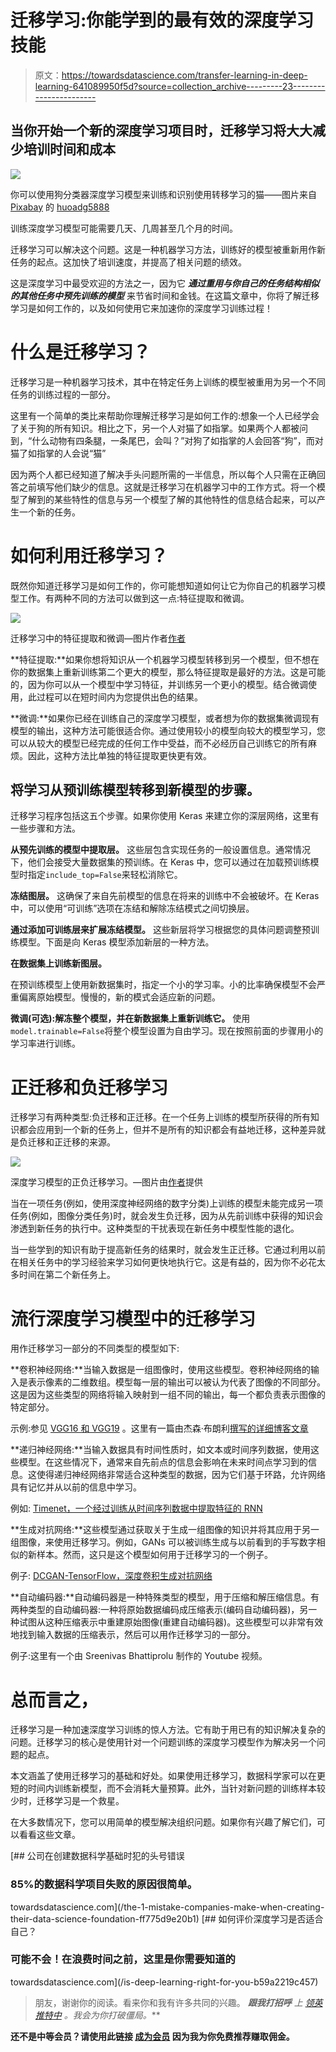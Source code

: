 # 迁移学习:你能学到的最有效的深度学习技能

> 原文：<https://towardsdatascience.com/transfer-learning-in-deep-learning-641089950f5d?source=collection_archive---------23----------------------->

## 当你开始一个新的深度学习项目时，迁移学习将大大减少培训时间和成本

![](img/659fbd08d1fa65256d2163eb8f82f43f.png)

你可以使用狗分类器深度学习模型来训练和识别使用转移学习的猫——图片来自 [Pixabay](https://pixabay.com/?utm_source=link-attribution&utm_medium=referral&utm_campaign=image&utm_content=3715733) 的 [huoadg5888](https://pixabay.com/users/huoadg5888-8934889/?utm_source=link-attribution&utm_medium=referral&utm_campaign=image&utm_content=3715733)

训练深度学习模型可能需要几天、几周甚至几个月的时间。

迁移学习可以解决这个问题。这是一种机器学习方法，训练好的模型被重新用作新任务的起点。这加快了培训速度，并提高了相关问题的绩效。

这是深度学习中最受欢迎的方法之一，因为它 ***通过重用与你自己的任务结构相似的其他任务中预先训练的模型*** 来节省时间和金钱。在这篇文章中，你将了解迁移学习是如何工作的，以及如何使用它来加速你的深度学习训练过程！

# 什么是迁移学习？

迁移学习是一种机器学习技术，其中在特定任务上训练的模型被重用为另一个不同任务的训练过程的一部分。

这里有一个简单的类比来帮助你理解迁移学习是如何工作的:想象一个人已经学会了关于狗的所有知识。相比之下，另一个人对猫了如指掌。如果两个人都被问到，“什么动物有四条腿，一条尾巴，会叫？”对狗了如指掌的人会回答“狗”，而对猫了如指掌的人会说“猫”

因为两个人都已经知道了解决手头问题所需的一半信息，所以每个人只需在正确回答之前填写他们缺少的信息。这就是迁移学习在机器学习中的工作方式。将一个模型了解到的某些特性的信息与另一个模型了解的其他特性的信息结合起来，可以产生一个新的任务。

# 如何利用迁移学习？

既然你知道迁移学习是如何工作的，你可能想知道如何让它为你自己的机器学习模型工作。有两种不同的方法可以做到这一点:特征提取和微调。

![](img/2c612c2cf82ca49f84294528f83c0394.png)

迁移学习中的特征提取和微调—图片作者[作者](https://thuwarakesh.medium.com)

**特征提取:**如果你想将知识从一个机器学习模型转移到另一个模型，但不想在你的数据集上重新训练第二个更大的模型，那么特征提取是最好的方法。这是可能的，因为你可以从一个模型中学习特征，并训练另一个更小的模型。结合微调使用，此过程可以在短时间内为您提供出色的结果。

**微调:**如果你已经在训练自己的深度学习模型，或者想为你的数据集微调现有模型的输出，这种方法可能很适合你。通过使用较小的模型向较大的模型学习，您可以从较大的模型已经完成的任何工作中受益，而不必经历自己训练它的所有麻烦。因此，这种方法比单独的特征提取更快更有效。

## 将学习从预训练模型转移到新模型的步骤。

迁移学习程序包括这五个步骤。如果你使用 Keras 来建立你的深层网络，这里有一些步骤和方法。

**从预先训练的模型中提取层。** 这些层包含实现任务的一般设置信息。通常情况下，他们会接受大量数据集的预训练。在 Keras 中，您可以通过在加载预训练模型时指定`include_top=False`来轻松消除它。

**冻结图层。**
这确保了来自先前模型的信息在将来的训练中不会被破坏。在 Keras 中，可以使用“可训练”选项在冻结和解除冻结模式之间切换层。

**通过添加可训练层来扩展冻结模型。**
这些新层将学习根据您的具体问题调整预训练模型。下面是向 Keras 模型添加新层的一种方法。

**在数据集上训练新图层。**

在预训练模型上使用新数据集时，指定一个小的学习率。小的比率确保模型不会严重偏离原始模型。慢慢的，新的模式会适应新的问题。

**微调(可选):解冻整个模型，并在新数据集上重新训练它。** 使用`model.trainable=False`将整个模型设置为自由学习。现在按照前面的步骤用小的学习率进行训练。

# 正迁移和负迁移学习

迁移学习有两种类型:负迁移和正迁移。在一个任务上训练的模型所获得的所有知识都会应用到一个新的任务上，但并不是所有的知识都会有益地迁移，这种差异就是负迁移和正迁移的来源。

![](img/8a43e6cce22a3877e61d7f444beb6f6d.png)

深度学习模型的正负迁移学习。—图片由[作者](https://thuwarakesh.medium.com)提供

当在一项任务(例如，使用深度神经网络的数字分类)上训练的模型未能完成另一项任务(例如，图像分类任务)时，就会发生负迁移，因为从先前训练中获得的知识会渗透到新任务的执行中。这种类型的干扰表现在新任务中模型性能的退化。

当一些学到的知识有助于提高新任务的结果时，就会发生正迁移。它通过利用以前在相关任务中的学习经验来学习如何更快地执行它。这是有益的，因为你不必花太多时间在第二个新任务上。

# 流行深度学习模型中的迁移学习

用作迁移学习一部分的不同类型的模型如下:

**卷积神经网络:**当输入数据是一组图像时，使用这些模型。卷积神经网络的输入是表示像素的二维数组。模型每一层的输出可以被认为代表了图像的不同部分。这是因为这些类型的网络将输入映射到一组不同的输出，每一个都负责表示图像的特定部分。

示例:参见 [VGG16 和 VGG19](https://keras.io/api/applications/vgg/#vgg16-function) 。这里有一篇由杰森·布朗利[撰写的](https://medium.com/u/f374d0159316?source=post_page-----641089950f5d--------------------------------)[详细博客文章](https://machinelearningmastery.com/how-to-use-transfer-learning-when-developing-convolutional-neural-network-models/)

**递归神经网络:**当输入数据具有时间性质时，如文本或时间序列数据，使用这些模型。在这些情况下，通常来自先前点的信息会影响在未来时间点学习到的信息。这使得递归神经网络非常适合这种类型的数据，因为它们基于环路，允许网络具有记忆并从以前的信息中学习。

例如: [Timenet，一个经过训练从时间序列数据中提取特征的 RNN](https://arxiv.org/pdf/1706.08838.pdf)

**生成对抗网络:**这些模型通过获取关于生成一组图像的知识并将其应用于另一组图像，来使用迁移学习。例如，GANs 可以被训练生成与以前看到的手写数字相似的新样本。然而，这只是这个模型如何用于迁移学习的一个例子。

例子: [DCGAN-TensorFlow，深度卷积生成对抗网络](https://modelzoo.co/model/dcgan-tensorflow)

**自动编码器:**自动编码器是一种特殊类型的模型，用于压缩和解压缩信息。有两种类型的自动编码器:一种将原始数据编码成压缩表示(编码自动编码器)，另一种试图从这种压缩表示中重建原始图像(重建自动编码器)。这些模型可以非常有效地找到输入数据的压缩表示，然后可以用作迁移学习的一部分。

例子:这里有一个由 Sreenivas Bhattiprolu 制作的 Youtube 视频。

# 总而言之，

迁移学习是一种加速深度学习训练的惊人方法。它有助于用已有的知识解决复杂的问题。迁移学习的核心是使用针对一个问题训练的深度学习模型作为解决另一个问题的起点。

本文涵盖了使用迁移学习的基础和好处。如果使用迁移学习，数据科学家可以在更短的时间内训练新模型，而不会消耗大量预算。此外，当针对新问题的训练样本较少时，迁移学习是一个救星。

在大多数情况下，您可以用简单的模型解决组织问题。如果你有兴趣了解它们，可以看看这些文章。

[](/the-1-mistake-companies-make-when-creating-their-data-science-foundation-ff775d9e20b1) [## 公司在创建数据科学基础时犯的头号错误

### 85%的数据科学项目失败的原因很简单。

towardsdatascience.com](/the-1-mistake-companies-make-when-creating-their-data-science-foundation-ff775d9e20b1) [](/is-deep-learning-right-for-you-b59a2219c457) [## 如何评价深度学习是否适合自己？

### 可能不会！在浪费时间之前，这里是你需要知道的

towardsdatascience.com](/is-deep-learning-right-for-you-b59a2219c457) 

> 朋友，谢谢你的阅读。看来你和我有许多共同的兴趣。 ***跟我打招呼*** *上* [*领英*](https://www.linkedin.com/in/thuwarakesh/)*[*推特*](https://twitter.com/Thuwarakesh)*[*中*](https://thuwarakesh.medium.com/subscribe) *。我会为你打破僵局。***

**还不是中等会员？请使用此链接 [**成为会员**](https://thuwarakesh.medium.com/membership) 因为我为你免费推荐赚取佣金。**